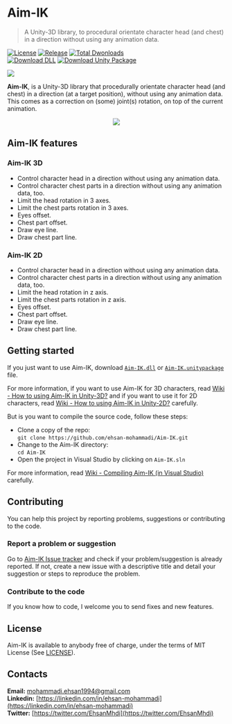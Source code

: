 # Aim-IK

>A Unity-3D library, to procedural orientate character head (and chest) in a direction without using any animation data.

[![License](https://img.shields.io/github/license/ehsan-mohammadi/Aim-IK?color=%23fc505e&label=License)](../master/LICENSE)
[![Release](https://img.shields.io/github/v/release/ehsan-mohammadi/Aim-IK?include_prereleases&color=%23fc505e&label=Release)](https://github.com/ehsan-mohammadi/Aim-IK/releases/tag/Version-2.0-alpha)
[![Total Dwonloads](https://img.shields.io/github/downloads/ehsan-mohammadi/Aim-IK/total?color=%23fc505e&label=Total%20Downloads)](https://github.com/ehsan-mohammadi/Aim-IK/releases)
<br />
[![Download DLL](https://img.shields.io/badge/Download-DLL%20file-%23fc505e)](https://github.com/ehsan-mohammadi/Aim-IK/releases/download/Version-2.0-alpha/Aim-IK.dll)
[![Download Unity Package](https://img.shields.io/badge/Download-Unity%20Package%20file-%23fc505e)](https://github.com/ehsan-mohammadi/Aim-IK/releases/download/Version-2.0-alpha/Aim-IK.unitypackage)

<img src="https://github.com/ehsan-mohammadi/Aim-IK/blob/master/Images/Aim-IK-logo.png?raw=true"/>

**Aim-IK**, is a Unity-3D library that procedurally orientate character head (and chest) in a direction (at a target position), without using any animation data. This comes as a correction on (some) joint(s) rotation, on top of the current animation.

<p align="center"><img src="https://raw.githubusercontent.com/ehsan-mohammadi/Aim-IK/master/Images/Aim-IK-gif.gif"/></p>

## Aim-IK features

### Aim-IK 3D

- Control character head in a direction without using any animation data.
- Control character chest parts in a direction without using any animation data, too.
- Limit the head rotation in 3 axes.
- Limit the chest parts rotation in 3 axes.
- Eyes offset.
- Chest part offset.
- Draw eye line.
- Draw chest part line.

### Aim-IK 2D

- Control character head in a direction without using any animation data.
- Control character chest parts in a direction without using any animation data, too.
- Limit the head rotation in z axis.
- Limit the chest parts rotation in z axis.
- Eyes offset.
- Chest part offset.
- Draw eye line.
- Draw chest part line.

## Getting started

If you just want to use Aim-IK, download [`Aim-IK.dll`](https://github.com/ehsan-mohammadi/Aim-IK/releases/download/Version-2.0-alpha/Aim-IK.dll) or [`Aim-IK.unitypackage`](https://github.com/ehsan-mohammadi/Aim-IK/releases/download/Version-2.0-alpha/Aim-IK.unitypackage) file.

For more information, if you want to use Aim-IK for 3D characters, read [Wiki - How to using Aim-IK in Unity-3D?](https://github.com/ehsan-mohammadi/Aim-IK/wiki/Using-Aim-IK-in-Unity-3D) and if you want to use it for 2D characters, read [Wiki - How to using Aim-IK in Unity-2D?](https://github.com/ehsan-mohammadi/Aim-IK/wiki/Using-Aim-IK-in-Unity-2D) carefully.

But is you want to compile the source code, follow these steps:

- Clone a copy of the repo:<br /> `git clone https://github.com/ehsan-mohammadi/Aim-IK.git`
- Change to the Aim-IK directory:<br /> `cd Aim-IK`
- Open the project in Visual Studio by clicking on `Aim-IK.sln`

For more information, read [Wiki - Compiling Aim-IK (in Visual Studio)](https://github.com/ehsan-mohammadi/Aim-IK/wiki/Compiling-Aim-IK) carefully.

## Contributing

You can help this project by reporting problems, suggestions or contributing to the code.

### Report a problem or suggestion

Go to [Aim-IK Issue tracker](https://github.com/ehsan-mohammadi/Aim-IK/issues) and check if your problem/suggestion is already reported. If not, create a new issue with a descriptive title and detail your suggestion or steps to reproduce the problem.

### Contribute to the code

If you know how to code, I welcome you to send fixes and new features.

## License

Aim-IK is available to anybody free of charge, under the terms of MIT License (See [LICENSE](../master/LICENSE)).

## Contacts

**Email:** [mohammadi.ehsan1994@gmail.com](mailto:mohammadi.ehsan1994@gmail.com)
<br/>
**Linkedin:** [https://linkedin.com/in/ehsan-mohammadi](https://linkedin.com/in/ehsan-mohammadi)
<br/>
**Twitter:** [https://twitter.com/EhsanMhdi](https://twitter.com/EhsanMhdi)